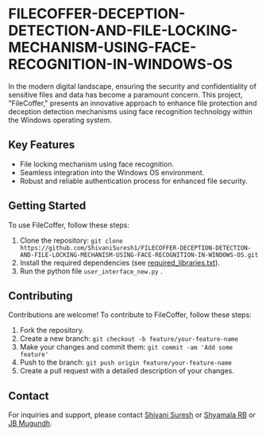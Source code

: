 # FILECOFFER-DECEPTION-DETECTION-AND-FILE-LOCKING-MECHANISM-USING-FACE-RECOGNITION-IN-WINDOWS-OS
In the modern digital landscape, ensuring the security and confidentiality of sensitive files and data has become a paramount concern. This project, "FileCoffer," presents an innovative approach to enhance file protection and deception detection mechanisms using face recognition technology within the Windows operating system.

## Key Features
- File locking mechanism using face recognition.
- Seamless integration into the Windows OS environment.
- Robust and reliable authentication process for enhanced file security.

## Getting Started

To use FileCoffer, follow these steps:

1. Clone the repository: `git clone https://github.com/ShivaniSuresh1/FILECOFFER-DECEPTION-DETECTION-AND-FILE-LOCKING-MECHANISM-USING-FACE-RECOGNITION-IN-WINDOWS-OS.git`
2. Install the required dependencies (see [required_libraries.txt](https://github.com/ShivaniSuresh1/FILECOFFER-DECEPTION-DETECTION-AND-FILE-LOCKING-MECHANISM-USING-FACE-RECOGNITION-IN-WINDOWS-OS/blob/main/required_libraries.txt)).
3. Run the python file `user_interface_new.py` .

## Contributing

Contributions are welcome! To contribute to FileCoffer, follow these steps:

1. Fork the repository.
2. Create a new branch: `git checkout -b feature/your-feature-name`
3. Make your changes and commit them: `git commit -am 'Add some feature'`
4. Push to the branch: `git push origin feature/your-feature-name`
5. Create a pull request with a detailed description of your changes.


## Contact

For inquiries and support, please contact [Shivani Suresh](https://github.com/ShivaniSuresh1) or [Shyamala RB](https://github.com/Shyami31) or [JB Mugundh](https://github.com/J-B-Mugundh).
